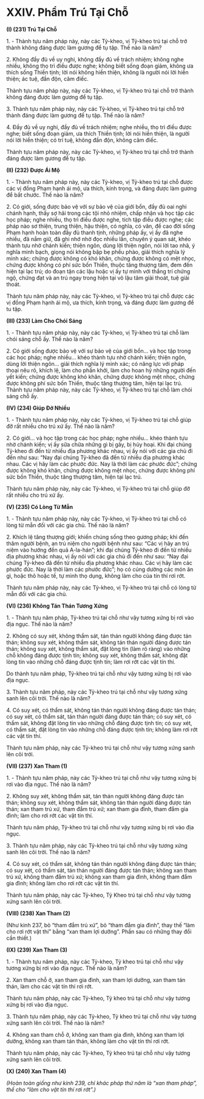 # XXIV. Phẩm Trú Tại Chỗ
**(I) (231) Trú Tại Chỗ**

<!--pg-->
1\. - Thành tựu năm pháp này, này các Tỷ-kheo, vị Tỷ-kheo trú tại chỗ trở thành không đáng được làm
gương để tụ tập. Thế nào là năm?

<!--pg-->
2\. Không đầy đủ về uy nghi, không đầy đủ về trách nhiệm; không nghe nhiều, không thọ trì điều được
nghe; không biết sống đoạn giảm, không ưa thích sống Thiền tịnh; lời nói không hiền thiện, không là
người nói lời hiền thiện; ác tuệ, đần độn, câm điếc.

Thành tựu năm pháp này, này các Tỷ-kheo, vị Tỷ-kheo trú tại chỗ trở thành không đáng được làm
gương để tụ tập.

<!--pg-->
3\. Thành tựu năm pháp này, này các Tỷ-kheo, vị Tỷ-kheo trú tại chỗ trở thành đáng được làm gương để
tụ tập. Thế nào là năm?

<!--pg-->
4\. Ðầy đủ về uy nghi, đầy đủ về trách nhiệm; nghe nhiều, thọ trì điều được nghe; biết sống đoạn giảm,
ưa thích Thiền tịnh; lời nói hiền thiện, là người nói lời hiền thiện; có trí tuệ, không đần độn, không câm
điếc.

Thành tựu năm pháp này, này các Tỷ-kheo, vị Tỷ-kheo trú tại chỗ trở thành đáng được làm gương để tụ
tập.

**(II) (232) Ðược Ái Mộ**

<!--pg-->
1\. - Thành tựu năm pháp này, này các Tỷ-kheo, vị Tỷ-kheo trú tại chỗ được các vị đồng Phạm hạnh ái
mộ, ưa thích, kính trọng, và đáng được làm gương để bắt chước. Thế nào là năm?

<!--pg-->
2\. Có giới, sống được bảo vệ với sự bảo vệ của giới bổn, đầy đủ oai nghi chánh hạnh, thấy sợ hãi trong
các tội nhỏ nhiệm, chấp nhận và học tập các học pháp; nghe nhiều, thọ trì điều được nghe, tích tập điều
được nghe; các pháp nào sơ thiện, trung thiện, hậu thiện, có nghĩa, có văn, đề cao đời sống Phạm hạnh
hoàn toàn đầy đủ thanh tịnh, những pháp ấy, vị ấy đã nghe nhiều, đã nắm giữ, đã ghi nhớ nhờ đọc nhiều
lần, chuyên ý quan sát, khéo thành tựu nhờ chánh kiến; thiện ngôn, dùng lời thiện ngôn, nói lời tao nhã,
ý nghĩa minh bạch, giọng nói không bập bẹ phều phào, giải thích nghĩa lý minh xác; chứng được không
có khó khăn, chứng được không có mệt nhọc, chứng được không có phí sức bốn Thiền, thuộc tăng
thượng tâm, đem đến hiện tại lạc trú; do đoạn tận các lậu hoặc vị ấy tự mình với thắng trí chứng ngộ,
chứng đạt và an trú ngay trong hiện tại vô lậu tâm giải thoát, tuệ giải thoát.

Thành tựu năm pháp này, này các Tỷ-kheo, vị Tỷ-kheo trú tại chỗ được các vị đồng Phạm hạnh ái mộ,
ưa thích, kính trọng, và đáng được làm gương để tu tập.

**(III) (233) Làm Cho Chói Sáng**

<!--pg-->
1\. - Thành tựu năm pháp này, này các Tỷ-kheo, vị Tỷ-kheo trú tại chỗ làm chói sáng chỗ ấy. Thế nào là
năm?

<!--pg-->
2\. Có giới sống được bảo vệ với sự bảo vệ của giới bổn... và học tập trong các học pháp; nghe nhiều...
khéo thành tựu nhờ chánh kiến; thiện ngôn, dùng lời thiện ngôn... giải thích nghĩa lý minh xác; có năng
lực với pháp thoại nêu rõ, khích lệ, làm cho phấn khởi, làm cho hoan hỷ những người đến yết kiến;
chứng được không khó khăn, chứng được không mệt nhọc, chứng được không phí sức bốn Thiền, thuộc
tăng thượng tâm, hiện tại lạc trú.
Thành tựu năm pháp này, này các Tỷ-kheo, vị Tỷ-kheo trú tại chỗ làm chói sáng chỗ ấy.

**(IV) (234) Giúp Ðỡ Nhiều**

<!--pg-->
1\. - Thành tựu năm pháp này, này các Tỷ-kheo, vị Tỷ-kheo trú tại chỗ giúp đỡ rất nhiều cho trú xứ ấy.
Thế nào là năm?

<!--pg-->
2\. Có giới... và học tập trong các học pháp; nghe nhiều... khéo thành tựu nhờ chánh kiến; vị ấy sữa chữa
những gì bị gãy, bị hủy hoại. Khi đại chúng Tỷ-kheo đi đến từ nhiều địa phương khác nhau, vị ấy nói
với các gia chủ đi đến như sau: “Nay đại chúng Tỷ-kheo đã đến từ nhiều địa phương khác nhau. Các vị
hãy làm các phước đức. Nay là thời làm các phước đức”; chứng được không khó khăn, chứng được
không mệt nhọc, chứng được không phí sức bốn Thiền, thuộc tăng thượng tâm, hiện tại lạc trú.

Thành tựu năm pháp này, này các Tỷ-kheo, vị Tỷ-kheo trú tại chỗ giúp đỡ rất nhiều cho trú xứ ấy.

**(V) (235) Có Lòng Từ Mẫn**

<!--pg-->
1\. - Thành tựu năm pháp này, này các Tỷ-kheo, vị Tỷ-kheo trú tại chỗ có lòng từ mẫn đối với các gia
chủ. Thế nào là năm?

<!--pg-->
2\. Khích lệ tăng thượng giới; khiến chúng sống theo gương pháp; khi đến thăm người bệnh, an trú niệm
cho người bệnh như sau: “Các vị hãy an trú niệm vào hướng đến quả A-la-hán”; khi đại chúng Tỷ-kheo
đi đến từ nhiều địa phương khác nhau, vị ấy nói với các gia chủ đi đến như sau: “Nay đại chúng Tỷ-kheo
đã đến từ nhiều địa phương khác nhau. Các vị hãy làm các phước đức. Nay là thời làm các phước đức”;
họ có cúng dường các món ăn gì, hoặc thô hoặc tế, tự mình thọ dụng, không làm cho của tín thí rơi rớt.

Thành tựu năm pháp này, này các Tỷ-kheo, vị Tỷ-kheo trú tại chỗ có lòng từ mẫn đối với các gia chủ.

**(VI) (236) Không Tán Thán Tương Xứng**

<!--pg-->
1\. - Thành tựu năm pháp, Tỷ-kheo trú tại chỗ như vậy tương xứng bị rơi vào địa ngục. Thế nào là năm?

<!--pg-->
2\. Không có suy xét, không thẩm sát, tán thán người không đáng được tán thán; không suy xét, không
thẩm sát, không tán thán người đáng được tán thán; không suy xét, không thẩm sát, đặt lòng tin (làm rõ
ràng) vào những chỗ không đáng được tịnh tín; không suy xét, không thẩm sát, không đặt lòng tin vào
những chỗ đáng được tịnh tín; làm rơi rớt các vật tín thí.

Do thành tựu năm pháp, Tỷ-kheo trú tại chỗ như vậy tương xứng bị rơi vào địa ngục.

<!--pg-->
3\. Thành tựu năm pháp, này các Tỷ-kheo trú tại chỗ như vậy tương xứng sanh lên cõi trời. Thế nào là
năm?

<!--pg-->
4\. Có suy xét, có thẩm sát, không tán thán người không đáng được tán thán; có suy xét, có thẩm sát, tán
thán người đáng được tán thán; có suy xét, có thẩm sát, không đặt lòng tin vào những chỗ đáng được
tịnh tín; có suy xét, có thẩm sát, đặt lòng tin vào những chỗ đáng được tịnh tín; không làm rơi rớt các vật
tín thí.

Thành tựu năm pháp, này các Tỷ-kheo trú tại chỗ như vậy tương xứng sanh lên cõi trời.

**(VII) (237) Xan Tham (1)**
<!--pg-->
1\. - Thành tựu năm pháp, này các Tỷ-kheo trú tại chỗ như vậy tương xứng bị rơi vào địa ngục. Thế nào
là năm?

<!--pg-->
2\. Không suy xét, không thẩm sát, tán thán người không đáng được tán thán; không suy xét, không thẩm
sát, không tán thán người đáng được tán thán; xan tham trú xứ, tham đắm trú xứ; xan tham gia đình,
tham đắm gia đình; làm cho rơi rớt các vật tín thí.

Thành tựu năm pháp, Tỷ-kheo trú tại chỗ như vậy tương xứng bị rơi vào địa ngục.

<!--pg-->
3\. Thành tựu năm pháp, này các Tỷ-kheo trú tại chỗ như vậy tương xứng sanh lên cõi trời. Thế nào là
năm?

<!--pg-->
4\. Có suy xét, có thẩm sát, không tán thán người không đáng được tán thán; có suy xét, có thẩm sát, tán
thán người đáng được tán thán; không xan tham trú xứ, không tham đắm trú xứ; không xan tham gia
đình, không tham đắm gia đình; không làm cho rơi rớt các vật tín thí.

Thành tựu năm pháp, này các Tỷ-kheo, Tỷ Kheo trú tại chỗ như vậy tương xứng sanh lên cõi trời.

**(VIII) (238) Xan Tham (2)**

(Như kinh 237, bỏ “tham đắm trú xứ”, bỏ “tham đắm gia đình”, thay thế “làm cho rơi rớt vật thí” bằng
“xan tham lợi dưỡng”. Phần sau có những thay đổi cần thiết.)

**(IX) (239) Xan Tham (3)**

<!--pg-->
1\. - Thành tựu năm pháp, này các Tỷ-kheo, Tỷ kheo trú tại chỗ như vậy tương xứng bị rơi vào địa ngục.
Thế nào là năm?

<!--pg-->
2\. Xan tham chỗ ở, xan tham gia đình, xan tham lợi dưỡng, xan tham tán thán, làm cho các vật tín thí rơi
rớt.

Thành tựu năm pháp, này các Tỷ-kheo, Tỷ kheo trú tại chỗ như vậy tương xứng bị rơi vào địa ngục.

<!--pg-->
3\. Thành tựu năm pháp, này các Tỷ-kheo, Tỷ kheo trú tại chỗ như vậy tương xứng sanh lên cõi trời. Thế
nào là năm?

<!--pg-->
4\. Không xan tham chỗ ở, không xan tham gia đình, không xan tham lợi dưỡng, không xan tham tán
thán, không làm cho vật tín thí rơi rớt.

Thành tựu năm pháp, này các Tỷ-kheo, Tỷ kheo trú tại chỗ như vậy tương xứng sanh lên cõi trời.

**(X) (240) Xan Tham (4)**

_(Hoàn toàn giống như kinh 239, chỉ khác pháp thứ năm là “xan tham pháp”, thế cho “làm cho vật tín_
_thí rơi rớt”.)_

